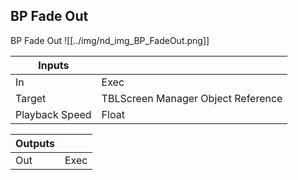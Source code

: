 ## BP Fade Out
BP Fade Out
![[../img/nd_img_BP_FadeOut.png]]

|Inputs||
|--|--|
| In | Exec |
| Target | TBLScreen Manager Object Reference |
| Playback Speed | Float |

|Outputs||
|--|--|
| Out | Exec |
